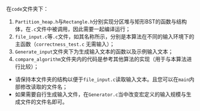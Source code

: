 在`code`文件夹下：

1. `Partition_heap.h`与`Rectangle.h`分别实现分区堆与矩形BST的函数与结构体，在`.c`文件中被调用，因此需要一起编译运行；
2. `file_input.c`等`.c`文件，如其名称所示，分别是本算法在不同的输入环境下的主函数（`correctness_test.c` 无需输入）；
3. `Generate_input`文件夹下为生成输入文本的函数以及示例输入文本；
4. `compare_algorithm`文件夹内的代码是参考其他算法的实现（用于与本算法进行比较）；



- 请保持本文件夹的结构以便于`file_input.c`读取输入文本。且您可以在`main`内部修改读取的文件名；
- 如果需要自行生成输入文件，在`Generator.c`当中改变宏定义的输入规模与生成文件的文件名即可。